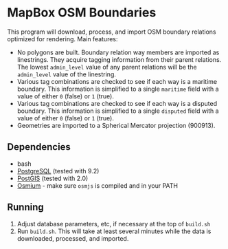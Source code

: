 # MapBox OSM Boundaries

This program will download, process, and import OSM boundary relations optimized for rendering. Main features:

- No polygons are built. Boundary relation way members are imported as linestrings. They acquire tagging information from their parent relations. The lowest `admin_level` value of any parent relations will be the `admin_level` value of the linestring.
- Various tag combinations are checked to see if each way is a maritime boundary. This information is simplified to a single `maritime` field with a value of either `0` (false) or `1` (true).
- Various tag combinations are checked to see if each way is a disputed boundary. This information is simplified to a single `disputed` field with a value of either `0` (false) or `1` (true).
- Geometries are imported to a Spherical Mercator projection (900913).

## Dependencies

- bash
- [PostgreSQL](http://postgresql.org) (tested with 9.2)
- [PostGIS](http://postgis.refractions.net) (tested with 2.0)
- [Osmium](http://github.com/joto/osmium/) - make sure `osmjs` is compiled and in your PATH

## Running

1. Adjust database parameters, etc, if necessary at the top of `build.sh`
2. Run `build.sh`. This will take at least several minutes while the data is downloaded, processed, and imported.

